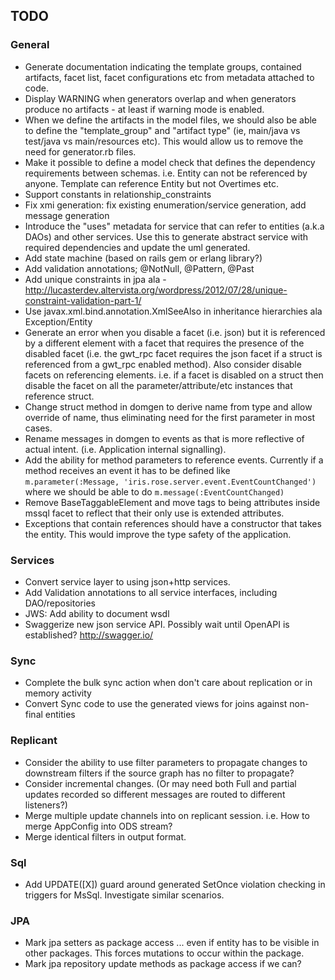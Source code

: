 ## TODO

### General

* Generate documentation indicating the template groups, contained artifacts, facet list, facet configurations
  etc from metadata attached to code.
* Display WARNING when generators overlap and when generators produce no artifacts - at least if warning mode is enabled.
* When we define the artifacts in the model files, we should also be able to define the "template_group" and
  "artifact type" (ie, main/java vs test/java vs main/resources etc). This would allow us to remove the need
  for generator.rb files.
* Make it possible to define a model check that defines the dependency requirements
  between schemas. i.e. Entity can not be referenced by anyone. Template can reference
  Entity but not Overtimes etc.
* Support constants in relationship_constraints
* Fix xmi generation: fix existing enumeration/service generation, add message generation
* Introduce the "uses" metadata for service that can refer to entities (a.k.a DAOs) and other services. Use this to
  generate abstract service with required dependencies and update the uml generated.
* Add state machine (based on rails gem or erlang library?)
* Add validation annotations; @NotNull, @Pattern, @Past
* Add unique constraints in jpa ala - http://lucasterdev.altervista.org/wordpress/2012/07/28/unique-constraint-validation-part-1/
* Use javax.xml.bind.annotation.XmlSeeAlso in inheritance hierarchies ala Exception/Entity
* Generate an error when you disable a facet (i.e. json) but it is referenced by a different element
  with a facet that requires the presence of the disabled facet (i.e. the gwt_rpc facet requires the
  json facet if a struct is referenced from a gwt_rpc enabled method). Also consider disable facets
  on referencing elements. i.e. if a facet is disabled on a struct then disable the facet on all the
  parameter/attribute/etc instances that reference struct.
* Change struct method in domgen to derive name from type and allow override of name, thus eliminating need
  for the first parameter in most cases.
* Rename messages in domgen to events as that is more reflective of actual intent. (i.e. Application internal signalling).
* Add the ability for method parameters to reference events. Currently if a method receives an event it has to be defined like `m.parameter(:Message, 'iris.rose.server.event.EventCountChanged')` where we should be able to do `m.message(:EventCountChanged)`
* Remove BaseTaggableElement and move tags to being attributes inside mssql facet to reflect that their only use is extended attributes.
* Exceptions that contain references should have a constructor that takes the entity. This would improve the type safety of the application.

### Services

* Convert service layer to using json+http services.
* Add Validation annotations to all service interfaces, including DAO/repositories
* JWS: Add ability to document wsdl
* Swaggerize new json service API. Possibly wait until OpenAPI is established? http://swagger.io/

### Sync

* Complete the bulk sync action when don't care about replication or in memory activity
* Convert Sync code to use the generated views for joins against non-final entities

### Replicant

* Consider the ability to use filter parameters to propagate changes to downstream filters if the source graph has no filter to propagate?
* Consider incremental changes. (Or may need both Full and partial updates
  recorded so different messages are routed to different listeners?)
* Merge multiple update channels into on replicant session. i.e. How to merge AppConfig into ODS stream?
* Merge identical filters in output format.

### Sql

* Add UPDATE([X]) guard around generated SetOnce violation checking in triggers for MsSql.  Investigate similar scenarios.

### JPA

* Mark jpa setters as package access ... even if entity has to be visible in other packages. This forces mutations to occur within the package.
* Mark jpa repository update methods as package access if we can?
